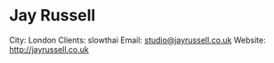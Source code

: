 # Jay Russell

City: London
Clients: slowthai
Email: studio@jayrussell.co.uk
Website: http://jayrussell.co.uk